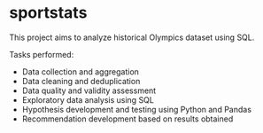 # sportstats
This project aims to analyze historical Olympics dataset using SQL. 

Tasks performed: 

* Data collection and aggregation 
* Data cleaning and deduplication 
* Data quality and validity assessment 
* Exploratory data analysis using SQL
* Hypothesis development and testing using Python and Pandas 
* Recommendation development based on results obtained 
